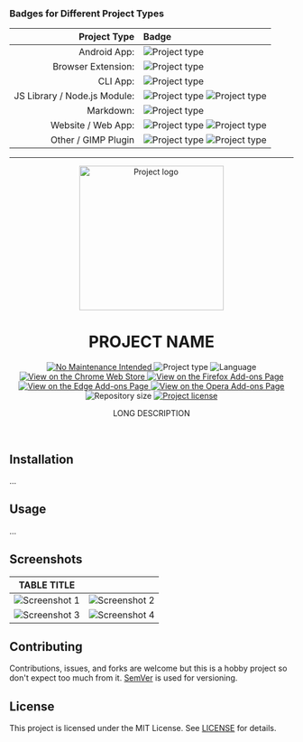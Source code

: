 <!-- DELETE THIS IF CREATING FROM TEMPLATE -->
### Badges for Different Project Types

|	Project Type											| Badge																																																																												|
|	---------------------------------:|:------------------------------------------------------------------------------------------------------------------------------------------------------------|
|	Android App:									| ![](https://img.shields.io/badge/type-Android_App-cddc39.svg "Project type")																																								|
|	Browser Extension:						| ![](https://img.shields.io/badge/type-Extension-ffc107.svg "Project type")																																									|
|	CLI App:											| ![](https://img.shields.io/badge/type-CLI_App-f44336.svg "Project type")																																										|
|	JS Library / Node.js Module:	| ![](https://img.shields.io/badge/type-JS_Library-4caf50.svg "Project type") ![](https://img.shields.io/badge/type-Node.js_Module-4caf50.svg "Project type")	|
|	Markdown:											| ![](https://img.shields.io/badge/type-Markdown-9c27b0.svg "Project type")																																										|
|	Website / Web App:						| ![](https://img.shields.io/badge/type-Website-ff5722.svg "Project type") ![](https://img.shields.io/badge/type-Web_App-ff5722.svg "Project type")						|
|	Other / GIMP Plugin						|	![](https://img.shields.io/badge/type-Other-2196f3.svg "Project type") ![](https://img.shields.io/badge/type-GIMP_Plugin-2196f3.svg "Project type")					|


---


<!-- Project Header -->
<div align="center"> 
  <img class="projectLogo" src="https://via.placeholder.com/256.jpg" alt="Project logo" title="Project logo" width="256">

  <h1 class="projectName">PROJECT NAME</h1>

  <p class="projectBadges">
    <a href="https://unmaintained.tech/">
      <img src="https://unmaintained.tech/badge.svg" alt="No Maintenance Intended" title="No Maintenance Intended"/>
    </a>
    <img src="https://img.shields.io/badge/type-Extension-ffc107.svg" alt="Project type" title="Project type">
    <img src="https://img.shields.io/github/languages/top/jerboa88/README-Template.svg" alt="Language" title="Language">
    <a href="https://chrome.google.com/webstore/detail/dark-mode-for-outlook/kjfbefcenipnnpbcbbklcidpjiamlcpl">
      <img src="https://img.shields.io/chrome-web-store/v/kjfbefcenipnnpbcbbklcidpjiamlcpl.svg" alt="View on the Chrome Web Store" title="View on the Chrome Web Store"/>
    </a>
    <a href="https://addons.mozilla.org/en-US/firefox/addon/dark-mode-for-outlook/">
      <img src="https://img.shields.io/amo/v/dark-mode-for-outlook.svg" alt="View on the Firefox Add-ons Page" title="View on the Firefox Add-ons Page"/>
    </a>
    <a href="https://microsoftedge.microsoft.com/addons/detail/ncmfoiokkfipenppipihehpoikhacpep">
      <img src="https://img.shields.io/badge/dynamic/json?label=edge%20add-on&prefix=v&query=%24.version&url=https%3A%2F%2Fmicrosoftedge.microsoft.com%2Faddons%2Fgetproductdetailsbycrxid%2Fncmfoiokkfipenppipihehpoikhacpep" alt="View on the Edge Add-ons Page" title="View on the Edge Add-ons Page"/>
    </a>
    <a href="https://addons.opera.com/en/extensions/details/dark-mode-for-outlook/">
      <img src="https://img.shields.io/badge/dynamic/json?label=opera%20add-on&color=blue&query=%24.tag_name&url=https%3A%2F%2Fapi.github.com%2Frepos%2Fjerboa88%2Fdark-mode-for-outlook%2Freleases%2Flatest" alt="View on the Opera Add-ons Page" title="View on the Opera Add-ons Page"/>
    </a>
    <img src="https://img.shields.io/github/repo-size/jerboa88/README-Template.svg" alt="Repository size" title="Repository size">
    <a href="LICENSE">
      <img src="https://img.shields.io/github/license/jerboa88/README-Template.svg" alt="Project license" title="Project license"/>
    </a>
  </p>
  
  <p class="projectDesc">
    LONG DESCRIPTION
  </p>
  
  <br/>
</div>


## Installation
...


## Usage
...


## Screenshots
TABLE TITLE | &#8291;
:-:|:-:
![Screenshot 1](screenshots/1.png) | ![Screenshot 2](screenshots/2.png)
![Screenshot 3](screenshots/3.png) | ![Screenshot 4](screenshots/4.png)


## Contributing
Contributions, issues, and forks are welcome but this is a hobby project so don't expect too much from it. [SemVer](http://semver.org/) is used for versioning.


## License
This project is licensed under the MIT License. See [LICENSE](LICENSE) for details.
